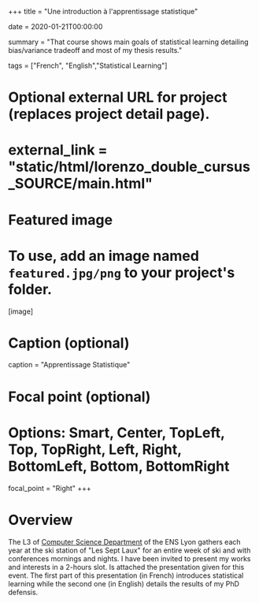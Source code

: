 +++
title = "Une introduction à l'apprentissage statistique"

date = 2020-01-21T00:00:00

summary = "That course shows main goals of statistical learning detailing bias/variance tradeoff and most of my thesis results."

tags = ["French", "English","Statistical Learning"]

# Optional external URL for project (replaces project detail page).
# external_link = "static/html/lorenzo_double_cursus_SOURCE/main.html"

# Featured image
# To use, add an image named `featured.jpg/png` to your project's folder. 
[image]
  # Caption (optional)
  caption = "Apprentissage Statistique"

  # Focal point (optional)
  # Options: Smart, Center, TopLeft, Top, TopRight, Left, Right, BottomLeft, Bottom, BottomRight
  focal_point = "Right"
+++

# Overview

The L3 of [Computer Science Department](http://informatique.ens-lyon.fr/fr/formations/l3) of the ENS Lyon gathers each year at the ski station of "Les Sept Laux" for an entire week of ski and with conferences mornings and nights. I have been invited to present my works and interests in a 2-hours slot. Is attached the presentation given for this event. The first part of this presentation (in French) introduces statistical learning while the second one (in English) details the results of my PhD defensis.


[<i class="fa fa-file-pdf fa-2x"></i>](/pdf/prez_ens_pleynet_2020.pdf)
